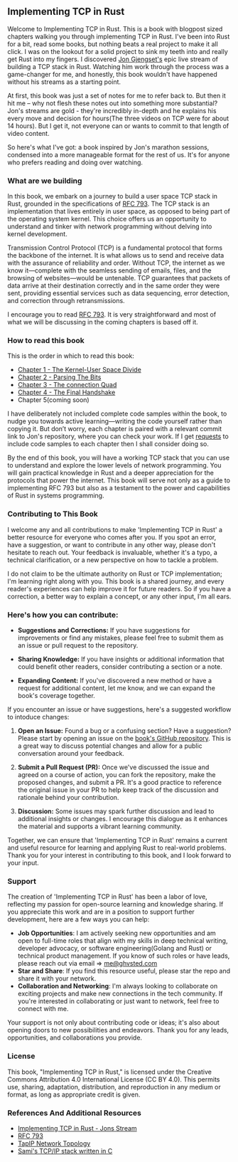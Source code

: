 ## Implementing TCP  in Rust
Welcome to Implementing TCP in Rust. This is a book with blogpost sized chapters walking you through implementing TCP in Rust. I've been into Rust for a bit, read some books, but nothing beats a real project to make it all click. I was on the lookout for a solid project to sink my teeth into and really get Rust into my fingers. I discovered [Jon Gjengset's](https://www.youtube.com/@jonhoo) epic live stream of building a TCP stack in Rust. Watching him work through the process was a game-changer for me, and honestly, this book wouldn't have happened without his streams as a starting point.

At first, this book was just a set of notes for me to refer back to. But then it hit me – why not flesh these notes out into something more substantial? Jon's streams are gold - they're incredibly in-depth and he explains his every move and decision for hours(The three videos on TCP were for about 14 hours). But I get it, not everyone can or wants to commit to that length of video content.

So here's what I've got: a book inspired by Jon's marathon sessions, condensed into a more manageable format for the rest of us. It's for anyone who prefers reading and doing over watching.

### What are we building
In this book, we embark on a  journey to build a user space TCP stack in Rust, grounded in the specifications of [RFC 793](https://www.rfc-editor.org/rfc/rfc793). The TCP stack is an implementation that lives entirely in user space, as opposed to being part of the operating system kernel. This choice offers us an opportunity to understand and tinker with network programming without delving into kernel development.

Transmission Control Protocol (TCP) is a fundamental protocol that forms the backbone of the internet. It is what allows us to send and receive data with the assurance of reliability and order. Without TCP, the internet as we know it—complete with the seamless sending of emails, files, and the browsing of websites—would be untenable. TCP guarantees that packets of data arrive at their destination correctly and in the same order they were sent, providing essential services such as data sequencing, error detection, and correction through retransmissions.

I encourage you to read [RFC 793](https://www.rfc-editor.org/rfc/rfc793). It is very straightforward and most of what we will be discussing in the coming chapters is based off it.

### How to read this book
This is the order in which to read this book: 
* [Chapter 1 - The Kernel-User Space Divide](https://github.com/Ghvstcode/Rust-Tcp/blob/main/chapter1/chapter1.md#the-kernel-user-space-divide)
* [Chapter 2 - Parsing The Bits](https://github.com/Ghvstcode/Rust-Tcp/blob/main/chapter2/chapter2.md#parsing-the-bits)
* [Chapter 3 - The connection Quad](https://github.com/Ghvstcode/Rust-Tcp/blob/main/chapter3/chapter3.md#the-connection-quad)
* [Chapter 4 - The Final Handshake](https://github.com/Ghvstcode/Rust-Tcp/blob/main/chapter4/chapter4.md#the-final-handshake)
* Chapter 5(coming soon)

I have deliberately not included complete code samples within the book, to nudge you towards active learning—writing the code yourself rather than copying it. But don’t worry, each chapter is paired with a relevant commit link to Jon's repository, where you can check your work. If I get [requests](https://github.com/Ghvstcode/Rust-Tcp/issues/new) to include code samples to each chapter then I shall consider doing so.

By the end of this book, you will have a working TCP stack that you can use to understand and explore the lower levels of network programming. You will gain practical knowledge in Rust and a deeper appreciation for the protocols that power the internet. This book will serve not only as a guide to implementing RFC 793 but also as a testament to the power and capabilities of Rust in systems programming.

### Contributing to This Book

I welcome any and all contributions to make 'Implementing TCP in Rust' a better resource for everyone who comes after you. If you spot an error, have a suggestion, or want to contribute in any other way, please don't hesitate to reach out. Your feedback is invaluable, whether it's a typo, a technical clarification, or a new perspective on how to tackle a problem.

I do not claim to be the ultimate authority on Rust or TCP implementation; I'm learning right along with you. This book is a shared journey, and every reader's experiences can help improve it for future readers. So if you have a correction, a better way to explain a concept, or any other input, I'm all ears.

### Here's how you can contribute:

- **Suggestions and Corrections:** If you have suggestions for improvements or find any mistakes, please feel free to submit them as an issue or pull request to the repository.
    
- **Sharing Knowledge:** If you have insights or additional information that could benefit other readers, consider contributing a section or a note.
    
- **Expanding Content:** If you've discovered a new method or have a request for additional content, let me know, and we can expand the book's coverage together.

If you encounter an issue or have suggestions, here's a suggested workflow to intoduce changes:

1. **Open an Issue:** Found a bug or a confusing section? Have a suggestion? Please start by opening an issue on the [book's GitHub repository](https://github.com/Ghvstcode/Rust-Tcp). This is a great way to discuss potential changes and allow for a public conversation around your feedback.
    
2. **Submit a Pull Request (PR):** Once we've discussed the issue and agreed on a course of action, you can fork the repository, make the proposed changes, and submit a PR. It's a good practice to reference the original issue in your PR to help keep track of the discussion and rationale behind your contribution.
    
3. **Discussion:** Some issues may spark further discussion and lead to additional insights or changes. I encourage this dialogue as it enhances the material and supports a vibrant learning community.

Together, we can ensure that 'Implementing TCP in Rust' remains a current and useful resource for learning and applying Rust to real-world problems. Thank you for your interest in contributing to this book, and I look forward to your input.

### Support

The creation of 'Implementing TCP in Rust' has been a labor of love, reflecting my passion for open-source learning and knowledge sharing. If you appreciate this work and are in a position to support further development, here are a few ways you can help:

- **Job Opportunities**: I am actively seeking new opportunities and am open to full-time roles that align with my skills in deep technical writing, developer advocacy, or software engineering(Golang and Rust) or technical product management. If you know of such roles or have leads, please reach out via email => me@ghvsted.com 
- **Star and Share**: If you find this resource useful, please star the repo and share it with your network. 
- **Collaboration and Networking**: I'm always looking to collaborate on exciting projects and make new connections in the tech community. If you're interested in collaborating or just want to network, feel free to connect with me. <br>


Your support is not only about contributing code or ideas; it's also about opening doors to new possibilities and endeavors. Thank you for any leads, opportunities, and collaborations you provide.

### License

This book, "Implementing TCP in Rust," is licensed under the Creative Commons Attribution 4.0 International License (CC BY 4.0). This permits use, sharing, adaptation, distribution, and reproduction in any medium or format, as long as appropriate credit is given.

### References And Additional Resources
* [Implementing TCP in Rust - Jons Stream](https://youtu.be/bzja9fQWzdA?si=DMnNMudTbzwgmlkz)
* [RFC 793](https://www.rfc-editor.org/rfc/rfc793)
* [TapIP Network Topology](https://github.com/chobits/tapip/blob/master/doc/net_topology)
* [Sami's TCP/IP stack written in C](https://github.com/saminiir/level-ip)
